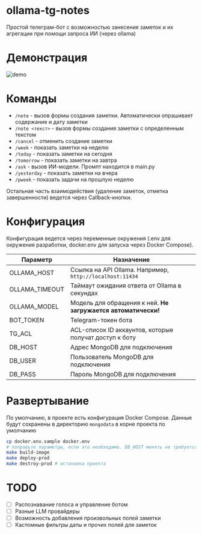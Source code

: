 # ollama-tg-notes

Простой телеграм-бот с возможностью занесения заметок и их агрегации при помощи запроса ИИ (через ollama)

# Демонстрация

![demo](media/demo.gif)

# Команды

- `/note` - вызов формы создания заметки. Автоматически опрашивает содержание и дату заметки
- `/note <текст>` - вызов формы создания заметки с определенным текстом
- `/cancel` - отменить создание заметки
- `/week` - показать заметки на неделю
- `/today` - показать заметки на сегодня
- `/tomorrow` - показать заметки на завтра
- `/ask` - вызов ИИ-модели. Промпт находится в main.py
- `/yesterday` - показать заметки на вчера
- `/pweek` - показать задачи на прошлую неделю

Остальная часть взаимодействия (удаление заметок, отметка завершенности) ведется через Callback-кнопки.

# Конфигурация

Конфигурация ведется через переменные окружения (.env для окружения разработки, docker.env для запуска через Docker Compose).

| Параметр | Назначение |
|----------|------------|
| OLLAMA_HOST | Ссылка на API Ollama. Например, `http://localhost:11434` |
| OLLAMA_TIMEOUT | Таймаут ожидания ответа от Ollama в секундах |
| OLLAMA_MODEL | Модель для обращения к ней. **Не загружается автоматически!** |
| BOT_TOKEN | Telegram-токен бота |
| TG_ACL | ACL-список ID аккаунтов, которые получат доступ к боту |
| DB_HOST | Адрес MongoDB для подключения |
| DB_USER | Пользователь MongoDB для подключения |
| DB_PASS | Пароль MongoDB для подключения |

# Развертывание

По умолчанию, в проекте есть конфигурация Docker Compose. Данные будут сохранены в директорию `mongodata` в корне проекта по умолчанию

```bash
cp docker.env.sample docker.env
# поправьте параметры, если это необходимо. DB_HOST менять не требуется.
make build-image
make deploy-prod
make destroy-prod # остановка проекта
```

# TODO

- [ ] Распознавание голоса и управление ботом
- [ ] Разные LLM провайдеры
- [ ] Возможность добавления произвольных полей заметки
- [ ] Кастомные фильтры даты и прочих полей для заметок
